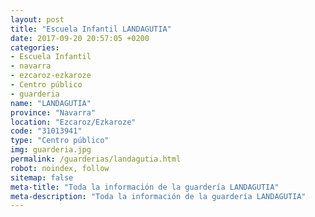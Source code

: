 ```yaml
---
layout: post
title: "Escuela Infantil LANDAGUTIA"
date: 2017-09-20 20:57:05 +0200
categories:
- Escuela Infantil
- navarra
- ezcaroz-ezkaroze
- Centro público
- guarderia
name: "LANDAGUTIA"
province: "Navarra"
location: "Ezcaroz/Ezkaroze"
code: "31013941"
type: "Centro público"
img: guarderia.jpg
permalink: /guarderias/landagutia.html
robot: noindex, follow
sitemap: false
meta-title: "Toda la información de la guardería LANDAGUTIA"
meta-description: "Toda la información de la guardería LANDAGUTIA"
---
```


